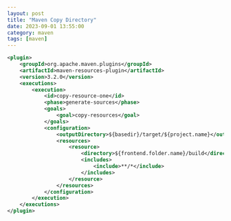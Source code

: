 ```yaml
---
layout: post
title: "Maven Copy Directory"
date: 2023-09-01 13:55:00
category: maven
tags: [maven]
---
```


```xml
<plugin>
	<groupId>org.apache.maven.plugins</groupId>
	<artifactId>maven-resources-plugin</artifactId>
	<version>3.2.0</version>
	<executions>
		<execution>
			<id>copy-resource-one</id>
			<phase>generate-sources</phase>
			<goals>
				<goal>copy-resources</goal>
			</goals>
			<configuration>
				<outputDirectory>${basedir}/target/${project.name}</outputDirectory>
				<resources>
					<resource>
						<directory>${frontend.folder.name}/build</directory>
						<includes>
							<include>**/*</include>
						</includes>
					</resource>
				</resources>
			</configuration>
		</execution>
	</executions>
</plugin>
```


[jekyll]: http://jekyllrb.com
[jekyll-gh]: https://github.com/jekyll/jekyll
[jekyll-help]: https://github.com/jekyll/jekyll-help


